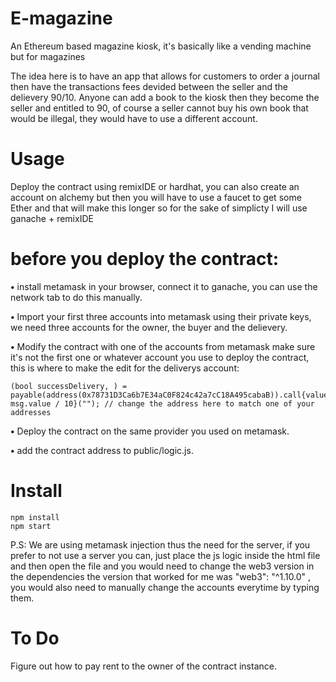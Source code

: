 # E-magazine
An Ethereum based magazine kiosk, it's basically like a vending machine but for magazines

The idea here is to have an app that allows for customers to order a journal then have the transactions fees devided between the seller and the delievery 90/10.
Anyone can add a book to the kiosk then they become the seller and entitled to 90, of course a seller cannot buy his own book that would be illegal, they would have to use a different account.


# Usage 
Deploy the contract using remixIDE or hardhat, you can also create an account on alchemy but then you will have to use a faucet to get some Ether and that will make this longer so for the sake of simplicty I will use ganache + remixIDE 

# before you deploy the contract:
**•** install metamask in your browser, connect it to ganache, you can use the network tab to do this manually. 

**•** Import your first three accounts into metamask using their private keys, we need three accounts for the owner, the buyer and the delievery.

**•** Modify the contract with one of the accounts from metamask make sure it's not the first one or whatever account you use to deploy the contract, this is where to make the edit for the deliverys account:
```
(bool successDelivery, ) = payable(address(0x78731D3Ca6b7E34aC0F824c42a7cC18A495cabaB)).call{value: msg.value / 10}(""); // change the address here to match one of your addresses
```
**•** Deploy the contract on the same provider you used on metamask.

**•** add the contract address to public/logic.js.

# Install
```
npm install
npm start
```

P.S: We are using metamask injection thus the need for the server, if you prefer to not use a server you can, just place the js logic inside the html file and then open the file and you would need to change the web3 version in the dependencies the version that worked for me was  "web3": "^1.10.0" , you would also need to manually change the accounts everytime by typing them.

# To Do
Figure out how to pay rent to the owner of the contract instance.
